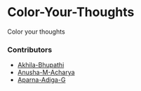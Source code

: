 # Color-Your-Thoughts
Color your thoughts

### Contributors 
- [Akhila-Bhupathi](https://github.com/Akhila-Bhupathi)
- [Anusha-M-Acharya](https://github.com/Anusha-M-Acharya)
- [Aparna-Adiga-G](https://github.com/Aparna-Adiga-G)
